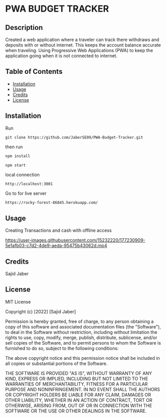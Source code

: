 # PWA BUDGET TRACKER

## Description

Created a web application where a traveler can track there withdraws and deposits with or without internet.
This keeps the account balance accurate when traveling. Using Progressive Web Applications (PWA) to keep the application
going when it is not connected to internet.

## Table of Contents

- [Installation](#installation)
- [Usage](#usage)
- [Credits](#credits)
- [License](#license)

## Installation

Run

```git
git clone https://github.com/JaberSE09/PWA-Budget-Tracker.git
```

then run

```js
npm install
```

```js
npm start
```

local connection

```text
http://localhost:3001
```

Go to for live server

```text
https://rocky-forest-86845.herokuapp.com/
```

## Usage

Creating Transactions and cash with offline access

https://user-images.githubusercontent.com/15232220/177230909-5e1afb03-c7d2-4de9-aeda-95475b43062d.mp4

## Credits

Sajid Jaber

## License

MIT License

Copyright (c) [2022] [Sajid Jaber]

Permission is hereby granted, free of charge, to any person obtaining a copy
of this software and associated documentation files (the "Software"), to deal
in the Software without restriction, including without limitation the rights
to use, copy, modify, merge, publish, distribute, sublicense, and/or sell
copies of the Software, and to permit persons to whom the Software is
furnished to do so, subject to the following conditions:

The above copyright notice and this permission notice shall be included in all
copies or substantial portions of the Software.

THE SOFTWARE IS PROVIDED "AS IS", WITHOUT WARRANTY OF ANY KIND, EXPRESS OR
IMPLIED, INCLUDING BUT NOT LIMITED TO THE WARRANTIES OF MERCHANTABILITY,
FITNESS FOR A PARTICULAR PURPOSE AND NONINFRINGEMENT. IN NO EVENT SHALL THE
AUTHORS OR COPYRIGHT HOLDERS BE LIABLE FOR ANY CLAIM, DAMAGES OR OTHER
LIABILITY, WHETHER IN AN ACTION OF CONTRACT, TORT OR OTHERWISE, ARISING FROM,
OUT OF OR IN CONNECTION WITH THE SOFTWARE OR THE USE OR OTHER DEALINGS IN THE
SOFTWARE.

